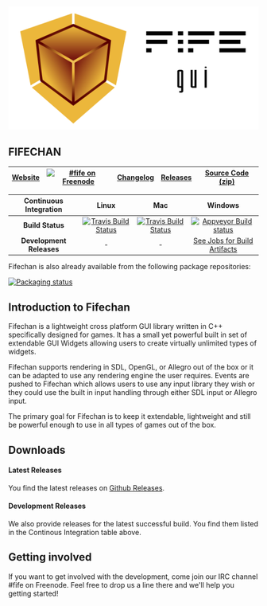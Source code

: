![FIFEGUI LOGO](https://raw.githubusercontent.com/fifengine/fifechan/master/docs/logo/FIFEgui_small_c3.png)

## FIFECHAN

| [Website](http://fifengine.net/) | [![#fife on Freenode](https://img.shields.io/badge/freenode-%23fife-green.svg)](https://webchat.freenode.net/?channels=fife) | [Changelog](https://github.com/fifengine/fifechan/blob/master/CHANGELOG.md) | [Releases](https://github.com/fifengine/fifechan/releases) | [Source Code (zip)](https://github.com/fifengine/fifechan/archive/master.zip) |
|:--------:|:--------:|:--------:|:--------:|:--------:|

| Continuous Integration | Linux |   Mac    | Windows |
|:----------------------:|:-----:|:--------:|:-------:|
| **Build Status** | [![Travis Build Status](https://travis-ci.org/fifengine/fifechan.svg?branch=master)](https://travis-ci.org/fifengine/fifechan) | [![Travis Build Status](https://travis-ci.org/fifengine/fifechan.svg?branch=master)](https://travis-ci.org/fifengine/fifechan) | [![Appveyor Build status](https://ci.appveyor.com/api/projects/status/github/fifengine/fifechan?branch=master&svg=true)](https://ci.appveyor.com/project/LinuxDonald/fifechan) | 
| **Development Releases**  |   -    |    -     | [See Jobs for Build Artifacts](https://ci.appveyor.com/project/LinuxDonald/fifechan) |

Fifechan is also already available from the following package repositories:

[![Packaging status](https://repology.org/badge/vertical-allrepos/fifechan.svg)](https://repology.org/metapackage/fifechan)

## Introduction to Fifechan

Fifechan is a lightweight cross platform GUI library written in C++ specifically
designed for games. It has a small yet powerful built in set of extendable GUI 
Widgets allowing users to create virtually unlimited types of widgets. 

Fifechan supports rendering in SDL, OpenGL, or Allegro out of the box or it can be 
adapted to use any rendering engine the user requires. Events are pushed to 
Fifechan which allows users to use any input library they wish or they could use
the built in input handling through either SDL input or Allegro input. 

The primary goal for Fifechan is to keep it extendable, lightweight and still be 
powerful enough to use in all types of games out of the box. 

## Downloads

#### Latest Releases

You find the latest releases on [Github Releases](https://github.com/fifengine/fifechan/releases).

#### Development Releases

We also provide releases for the latest successful build. You find them listed in the Continous Integration table above.

## Getting involved

If you want to get involved with the development, come join our IRC channel #fife on Freenode.
Feel free to drop us a line there and we'll help you getting started!
